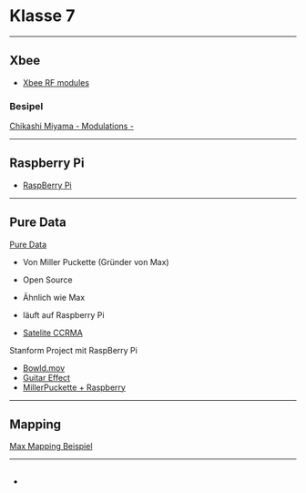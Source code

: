 # Klasse 7

---
## Xbee

- [Xbee RF modules](http://www.digi.com/products/wireless-wired-embedded-solutions/zigbee-rf-modules/)

### Besipel

[Chikashi Miyama - Modulations -](http://youtu.be/kqmxn9QcdZU)

---

## Raspberry Pi

- [RaspBerry Pi](http://www.raspberrypi.org)

---

## Pure Data

[Pure Data](http://puredata.info)

- Von Miller Puckette (Gründer von Max)
- Open Source
- Ähnlich wie Max
- läuft auf Raspberry Pi

- [Satelite CCRMA](https://ccrma.stanford.edu/~eberdahl/Satellite/)

Stanform Project mit RaspBerry Pi
- [Bowld.mov](https://www.youtube.com/watch?v=JMc_6ZY5hrI&feature=youtu.be)
- [Guitar Effect](https://www.youtube.com/watch?v=bLcW70tcBX8)
- [MillerPuckette + Raspberry](http://vimeo.com/52259196)

---
## Mapping

[Max Mapping Beispiel](patch/mapping.zip)

---

## 
- 

